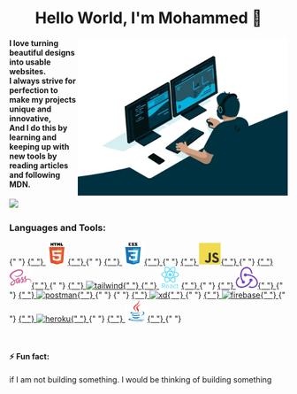 <!--
**mohammedsaid21/mohammedsaid21** is a ✨ _special_ ✨ repository because its `README.md` (this file) appears on your GitHub profile.

Here are some ideas to get you started:
- 🔭 I’m currently working on ...
- 🌱 I’m currently learning ...
- 👯 I’m looking to collaborate on ...
- 🤔 I’m looking for help with ...
- 💬 Ask me about ...
- 📫 How to reach me: ...
- 😄 Pronouns: ...
- ⚡ Fun fact: ...
-->



<h1 align="center">Hello World, I'm Mohammed 👋</h1>
<img align="right" width="380px" src="image/giphy.webp">
<!--  that are responsive to various devices -->
<h4>I love turning beautiful designs into usable websites.<br>
I always strive for perfection to make my projects unique and innovative,<br>
 And I do this by learning and keeping up with new tools by reading articles and following MDN.
</h4>

![](https://komarev.com/ghpvc/?username=mohammedsaid21&color=blue&style=for-the-badge)


<h3 align="left">Languages and Tools:</h3>
      <p align="left">
        {" "}
        <a href="https://www.w3.org/html/" target="_blank" rel="noreferrer">
          {" "}
          <img
            src="https://raw.githubusercontent.com/devicons/devicon/master/icons/html5/html5-original-wordmark.svg"
            alt="html5"
            width="40"
            height="40"
          />{" "}
        </a>{" "}
        <a
          href="https://www.w3schools.com/css/"
          target="_blank"
          rel="noreferrer"
        >
          {" "}
          <img
            src="https://raw.githubusercontent.com/devicons/devicon/master/icons/css3/css3-original-wordmark.svg"
            alt="css3"
            width="40"
            height="40"
          />{" "}
        </a>{" "}
        <a
          href="https://developer.mozilla.org/en-US/docs/Web/JavaScript"
          target="_blank"
          rel="noreferrer"
        >
          {" "}
          <img
            src="https://raw.githubusercontent.com/devicons/devicon/master/icons/javascript/javascript-original.svg"
            alt="javascript"
            width="40"
            height="40"
          />{" "}
        </a>{" "}
        <a href="https://sass-lang.com" target="_blank" rel="noreferrer">
          {" "}
          <img
            src="https://raw.githubusercontent.com/devicons/devicon/master/icons/sass/sass-original.svg"
            alt="sass"
            width="40"
            height="40"
          />{" "}
        </a>{" "}
        <a href="https://tailwindcss.com/" target="_blank" rel="noreferrer">
          {" "}
          <img
            src="https://www.vectorlogo.zone/logos/tailwindcss/tailwindcss-icon.svg"
            alt="tailwind"
            width="40"
            height="40"
          />{" "}
          <a href="https://reactjs.org/" target="_blank" rel="noreferrer">
            {" "}
            <img
              src="https://raw.githubusercontent.com/devicons/devicon/master/icons/react/react-original-wordmark.svg"
              alt="react"
              width="40"
              height="40"
            />{" "}
          </a>{" "}
          <a href="https://redux.js.org" target="_blank" rel="noreferrer">
            {" "}
            <img
              src="https://raw.githubusercontent.com/devicons/devicon/master/icons/redux/redux-original.svg"
              alt="redux"
              width="40"
              height="40"
            />{" "}
          </a>{" "}
          <a href="https://postman.com" target="_blank" rel="noreferrer">
            {" "}
            <img
              src="https://www.vectorlogo.zone/logos/getpostman/getpostman-icon.svg"
              alt="postman"
              width="40"
              height="40"
            />{" "}
          </a>{" "}
        </a>{" "}
        <a
          href="https://www.adobe.com/products/xd.html"
          target="_blank"
          rel="noreferrer"
        >
          {" "}
          <img
            src="https://cdn.worldvectorlogo.com/logos/adobe-xd.svg"
            alt="xd"
            width="40"
            height="40"
          />{" "}
        </a>{" "}
        <a href="https://firebase.google.com/" target="_blank" rel="noreferrer">
          {" "}
          <img
            src="https://www.vectorlogo.zone/logos/firebase/firebase-icon.svg"
            alt="firebase"
            width="40"
            height="40"
          />{" "}
        </a>{" "}
        <a href="https://heroku.com" target="_blank" rel="noreferrer">
          {" "}
          <img
            src="https://www.vectorlogo.zone/logos/heroku/heroku-icon.svg"
            alt="heroku"
            width="40"
            height="40"
          />{" "}
        </a>{" "}
        <a href="https://www.java.com" target="_blank" rel="noreferrer">
          {" "}
          <img
            src="https://raw.githubusercontent.com/devicons/devicon/master/icons/java/java-original.svg"
            alt="java"
            width="40"
            height="40"
          />{" "}
        </a>{" "}
      </p>

<a href="https://status.nmoo.dev/now-playing">
  <img href="https://status.nmoo.dev/now-playing">
</a>

<div>
 <!-- <h3>fun fact:</h3> -->
 <!--  🌱 I am currently learning react.js -->
 <h4>⚡ Fun fact:</h4>
 <span>if I am not building something.
 I would be thinking of building something</span>
</div>

 
